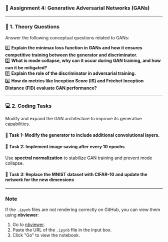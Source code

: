 ### **📌 Assignment 4: Generative Adversarial Networks (GANs)**

---

### **📖 1. Theory Questions**
Answer the following conceptual questions related to GANs:

1️⃣ **Explain the minimax loss function in GANs and how it ensures competitive training between the generator and discriminator.**  
2️⃣ **What is mode collapse, why can it occur during GAN training, and how can it be mitigated?**  
3️⃣ **Explain the role of the discriminator in adversarial training.**  
4️⃣ **How do metrics like Inception Score (IS) and Fréchet Inception Distance (FID) evaluate GAN performance?**  

---

### **💻 2. Coding Tasks**
Modify and expand the GAN architecture to improve its generative capabilities.

#### 🔹 **Task 1: Modify the generator to include additional convolutional layers.**  

#### 🔹 **Task 2: Implement image saving after every 10 epochs**  
Use **spectral normalization** to stabilize GAN training and prevent mode collapse.

#### 🔹 **Task 3: Replace the MNIST dataset with CIFAR-10 and update the network for the new dimensions**  


---

### **Note**
If the `.ipynb` files are not rendering correctly on GitHub, you can view them using **nbviewer**:
1. Go to [nbviewer](https://nbviewer.org/).
2. Paste the URL of the `.ipynb` file in the input box.
3. Click "Go" to view the notebook.
